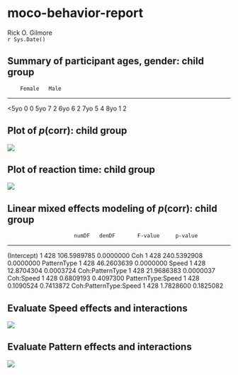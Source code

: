 # moco-behavior-report
Rick O. Gilmore  
`r Sys.Date()`  





## Summary of participant ages, gender: child group


        Female   Male
-----  -------  -----
<5yo         0      0
5yo          7      2
6yo          6      2
7yo          5      4
8yo          1      2

## Plot of *p*(corr): child group

![](img/child/p.corr.plot-1.png)<!-- -->

## Plot of reaction time: child group

![](img/child/rt.plot-1.png)<!-- -->

## Linear mixed effects modeling of *p*(corr): child group


                         numDF   denDF       F-value     p-value
----------------------  ------  ------  ------------  ----------
(Intercept)                  1     428   106.5989785   0.0000000
Coh                          1     428   240.5392908   0.0000000
PatternType                  1     428    46.2603639   0.0000000
Speed                        1     428    12.8704304   0.0003724
Coh:PatternType              1     428    21.9686383   0.0000037
Coh:Speed                    1     428     0.6809193   0.4097300
PatternType:Speed            1     428     0.1090524   0.7413872
Coh:PatternType:Speed        1     428     1.7828600   0.1825082

## Evaluate Speed effects and interactions



![](img/child/p.corr.by.spd.plot-1.png)<!-- -->

## Evaluate Pattern effects and interactions



![](img/child/coh.by.pattern.plot-1.png)<!-- -->
